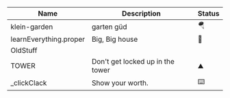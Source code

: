 | Name | Description | Status |
| ------ | ------ | ------ |
| klein-garden | garten güd | 🪂 |
| learnEverything.proper | Big, Big house | 🏫 |
| OldStuff | 
| TOWER | Don't get locked up in the tower | ⛰️ | 
| _clickClack | Show your worth. | ⌨️ |
